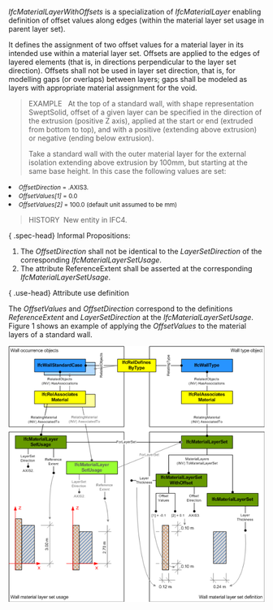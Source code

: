 ﻿_IfcMaterialLayerWithOffsets_ is a specialization of _IfcMaterialLayer_ enabling definition of offset values along edges (within the material layer set usage in parent layer set).

It defines the assignment of two offset values for a material layer in its intended use within a material layer set. Offsets are applied to the edges of layered elements (that is, in directions perpendicular to the layer set direction). Offsets shall not be used in layer set direction, that is, for modelling gaps (or overlaps) between layers; gaps shall be modeled as layers with appropriate material assignment for the void.

> EXAMPLE &nbsp; At the top of a standard wall, with shape representation SweptSolid, offset of a given layer can be specified in the direction of the extrusion (positive Z axis), applied at the start or end (extruded from bottom to top), and with a positive (extending above extrusion) or negative (ending below extrusion).  
>   
> Take a standard wall with the outer material layer for the external isolation extending above extrusion by 100mm, but starting at the same base height. In this case the following values are set: <ul>
<li><small><em>OffsetDirection</em> = .AXIS3.</small></li>
<li><small><em>OffsetValues[1]</em> = 0.0</small></li>
<li><small><em>OffsetValues[2]</em> = 100.0 (default unit assumed to
be mm)</small></li></ul>

> HISTORY&nbsp; New entity in IFC4.

{ .spec-head}
Informal Propositions:

1. The _OffsetDirection_ shall not be identical to the _LayerSetDirection_ of the corresponding _IfcMaterialLayerSetUsage_.
2. The attribute ReferenceExtent shall be asserted at the corresponding _IfcMaterialLayerSetUsage_.

{ .use-head}
Attribute use definition

The _OffsetValues_ and _OffsetDirection_ correspond to the definitions _ReferenceExtent_ and _LayerSetDirection_ at the _IfcMaterialLayerSetUsage_. Figure 1 shows an example of applying the _OffsetValues_ to the material layers of a standard wall.

!["IfcMaterialLayerWithOffsets_fig-1"](../../../../../../figures/ifcmateriallayerwithoffsets_fig-1.png "Figure 1 &mdash; Material layer with offsets")